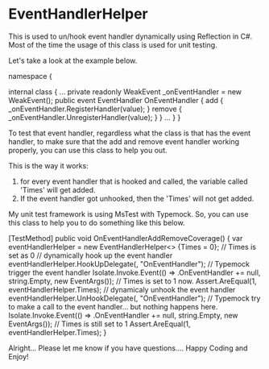 EventHandlerHelper
==================

This is used to un/hook event handler dynamically using Reflection in C#.
Most of the time the usage of this class is used for unit testing.

Let's take a look at the example below.

namespace <your namespace>
{

  internal class <your class name>
  {
    ...
    private readonly WeakEvent<EventHandler> _onEventHandler = new WeakEvent<EventHandler>();
    public event EventHandler OnEventHandler
    {
        add { _onEventHandler.RegisterHandler(value); }
        remove { _onEventHandler.UnregisterHandler(value); }
    }
    ...
  }
}

To test that event handler, regardless what the class is that has the event handler, to make sure that the add and remove event handler working properly, you can use this class to help you out.

This is the way it works:
1. for every event handler that is hooked and called, the variable called 'Times' will get added.
2. If the event handler got unhooked, then the 'Times' will not get added.

My unit test framework is using MsTest with Typemock. So, you can use this class to help you to do something like this below.

[TestMethod]
public void OnEventHandlerAddRemoveCoverage()
{
    var eventHandlerHelper = new EventHandlerHelper<<your class name>> {Times = 0}; // Times is set as 0
    // dynamically hook up the event handler
    eventHandlerHelper.HookUpDelegate(<your class name>, "OnEventHandler");
    // Typemock trigger the event handler
    Isolate.Invoke.Event(() => <your class name>.OnEventHandler += null, string.Empty, new EventArgs());
    // Times is set to 1 now.
    Assert.AreEqual(1, eventHandlerHelper.Times);
    // dynamicaly unhook the event handler
    eventHandlerHelper.UnHookDelegate(<your class name>, "OnEventHandler");
    // Typemock try to make a call to the event handler... but nothing happens here.
    Isolate.Invoke.Event(() => <your class name>.OnEventHandler += null, string.Empty, new EventArgs());
    // Times is still set to 1
    Assert.AreEqual(1, eventHandlerHelper.Times);
}

Alright... Please let me know if you have questions.... Happy Coding and Enjoy!

